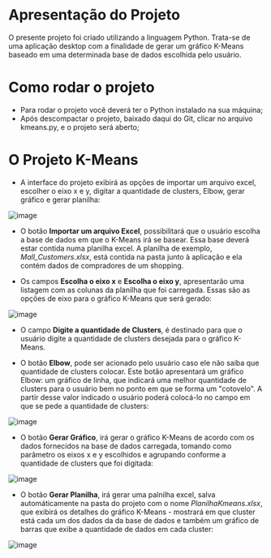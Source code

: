 # Apresentação do Projeto

O presente projeto foi criado utilizando  a linguagem Python. Trata-se de uma aplicação desktop com a finalidade de gerar um gráfico K-Means baseado em uma determinada base de dados escolhida pelo usuário.

# Como rodar o projeto

- Para rodar o projeto você deverá ter o Python instalado na sua máquina;
- Após descompactar o projeto, baixado daqui do Git, clicar no arquivo kmeans.py, e o projeto será aberto;



# O Projeto K-Means

- A interface do projeto exibirá as opções de importar um arquivo excel, escolher o eixo x e y, digitar a quantidade de clusters, Elbow, gerar gráfico e gerar planilha:

![image](https://user-images.githubusercontent.com/54628539/162088467-f11bc52f-3d73-4371-b277-32791e2fe1fe.png)

- O botão **Importar um arquivo Excel**, possibilitará que o usuário escolha a base de dados em que o K-Means irá se basear. Essa base deverá estar contida numa planilha excel. A planilha de exemplo, *Mall_Customers.xlsx*, está contida na pasta junto à aplicação e ela contém dados de compradores de um shopping.

- Os campos **Escolha o eixo x** e **Escolha o eixo y**, apresentarão uma listagem com as colunas da planilha que foi carregada. Essas são as opções de eixo para o gráfico K-Means que será gerado:

![image](https://user-images.githubusercontent.com/54628539/162090940-792dfa6c-ddfe-4d3e-8f8a-31df265e967a.png)

- O campo **Digite a quantidade de Clusters**, é destinado para que o usuário digite a quantidade de clusters desejada para o gráfico K-Means.

- O botão **Elbow**, pode ser acionado pelo usuário caso ele não saiba que quantidade de clusters colocar. Este botão apresentará um gráfico Elbow: um gráfico de linha, que indicará uma melhor quantidade de clusters para o usuário bem no ponto em que se forma um "cotovelo". A partir desse valor indicado o usuário poderá colocá-lo no campo em que se pede a quantidade de clusters:

![image](https://user-images.githubusercontent.com/54628539/162093002-e9b7a72e-267c-4fbe-aa5c-97b4058cb6de.png)

- O botão **Gerar Gráfico**, irá gerar o gráfico K-Means de acordo com os dados fornecidos na base de dados carregada, tomando como parâmetro os eixos x e y escolhidos e agrupando conforme a quantidade de clusters que foi digitada:

![image](https://user-images.githubusercontent.com/54628539/162093776-a1bb563d-4201-43c1-b79b-59f539d418d5.png)

- O botão **Gerar Planilha**, irá gerar uma palnilha excel, salva automáticamente na pasta do projeto com o nome *PlanilhaKmeans.xlsx*, que exibirá os detalhes do gráfico K-Means - mostrará em que cluster está cada um dos dados da da base de dados e também um gráfico de barras que exibe a quantidade de dados em cada cluster:

![image](https://user-images.githubusercontent.com/54628539/162094420-064de9bf-b087-4bc9-81e3-b394b52e1b16.png)

